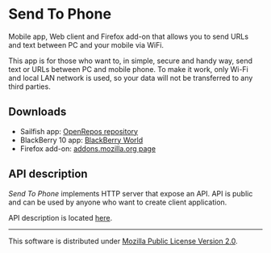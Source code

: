 # Send To Phone

Mobile app, Web client and Firefox add-on that allows you to send
URLs and text between PC and your mobile via WiFi.

This app is for those who want to, in simple, secure and handy way,
send text or URLs between PC and mobile phone.
To make it work, only Wi-Fi and local LAN network is used,
so your data will not be transferred to any third parties.

## Downloads

* Sailfish app: [OpenRepos repository](https://openrepos.net/content/mkiol/send-phone)
* BlackBerry 10 app: [BlackBerry World](https://appworld.blackberry.com/webstore/content/59953449/?countrycode=PL&lang=en)
* Firefox add-on: [addons.mozilla.org page](https://addons.mozilla.org/firefox/addon/send-to-phone-jolla/)

## API description

*Send To Phone* implements HTTP server that expose an API.
API is public and can be used by anyone who want to create client application.

API description is located [here](https://github.com/mkiol/SendToJolla/blob/master/API.md).

---------------

This software is distributed under
[Mozilla Public License Version 2.0](https://www.mozilla.org/MPL/2.0/).
